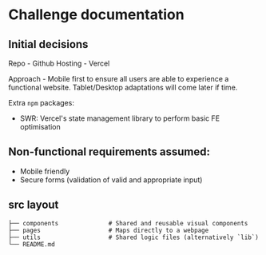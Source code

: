# Challenge documentation

## Initial decisions

Repo - Github
Hosting - Vercel


Approach - Mobile first to ensure all users are able to experience a functional website. 
Tablet/Desktop adaptations will come later if time. 

Extra `npm` packages:
- SWR: Vercel's state management library to perform basic FE optimisation

## Non-functional requirements assumed:
- Mobile friendly
- Secure forms (validation of valid and appropriate input)

## src layout
```
├── components              # Shared and reusable visual components
├── pages                   # Maps directly to a webpage
├── utils                   # Shared logic files (alternatively `lib`)
└── README.md
```